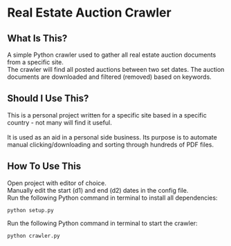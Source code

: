 Real Estate Auction Crawler
==============================

What Is This?
-------------
A simple Python crawler used to gather all real estate auction documents from a specific site. <br>
The crawler will find all posted auctions between two set dates. The auction documents are downloaded and filtered (removed) based on keywords. <br>

Should I Use This?
-------------
This is a personal project written for a specific site based in a specific country - not many will find it useful. <br><br>
It is used as an aid in a personal side business. Its purpose is to automate manual clicking/downloading and sorting through hundreds of PDF files. <br>

How To Use This
---------------
Open project with editor of choice. <br>
Manually edit the start (d1) and end (d2) dates in the config file.<br>
Run the following Python command in terminal to install all dependencies:<br>
```
python setup.py
```
Run the following Python command in terminal to start the crawler:<br>
```
python crawler.py
```